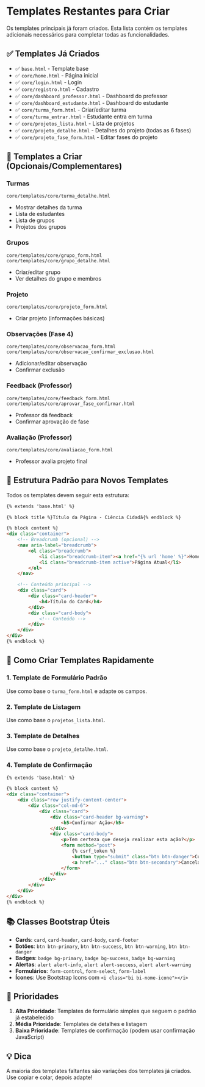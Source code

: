 # Templates Restantes para Criar

Os templates principais já foram criados. Esta lista contém os templates adicionais necessários para completar todas as funcionalidades.

## ✅ Templates Já Criados

- ✅ `base.html` - Template base
- ✅ `core/home.html` - Página inicial
- ✅ `core/login.html` - Login
- ✅ `core/registro.html` - Cadastro
- ✅ `core/dashboard_professor.html` - Dashboard do professor
- ✅ `core/dashboard_estudante.html` - Dashboard do estudante
- ✅ `core/turma_form.html` - Criar/editar turma
- ✅ `core/turma_entrar.html` - Estudante entra em turma
- ✅ `core/projetos_lista.html` - Lista de projetos
- ✅ `core/projeto_detalhe.html` - Detalhes do projeto (todas as 6 fases)
- ✅ `core/projeto_fase_form.html` - Editar fases do projeto

## 📝 Templates a Criar (Opcionais/Complementares)

### Turmas
```
core/templates/core/turma_detalhe.html
```
- Mostrar detalhes da turma
- Lista de estudantes
- Lista de grupos
- Projetos dos grupos

### Grupos
```
core/templates/core/grupo_form.html
core/templates/core/grupo_detalhe.html
```
- Criar/editar grupo
- Ver detalhes do grupo e membros

### Projeto
```
core/templates/core/projeto_form.html
```
- Criar projeto (informações básicas)

### Observações (Fase 4)
```
core/templates/core/observacao_form.html
core/templates/core/observacao_confirmar_exclusao.html
```
- Adicionar/editar observação
- Confirmar exclusão

### Feedback (Professor)
```
core/templates/core/feedback_form.html
core/templates/core/aprovar_fase_confirmar.html
```
- Professor dá feedback
- Confirmar aprovação de fase

### Avaliação (Professor)
```
core/templates/core/avaliacao_form.html
```
- Professor avalia projeto final

## 🎨 Estrutura Padrão para Novos Templates

Todos os templates devem seguir esta estrutura:

```html
{% extends 'base.html' %}

{% block title %}Título da Página - Ciência Cidadã{% endblock %}

{% block content %}
<div class="container">
    <!-- Breadcrumb (opcional) -->
    <nav aria-label="breadcrumb">
        <ol class="breadcrumb">
            <li class="breadcrumb-item"><a href="{% url 'home' %}">Home</a></li>
            <li class="breadcrumb-item active">Página Atual</li>
        </ol>
    </nav>

    <!-- Conteúdo principal -->
    <div class="card">
        <div class="card-header">
            <h4>Título do Card</h4>
        </div>
        <div class="card-body">
            <!-- Conteúdo -->
        </div>
    </div>
</div>
{% endblock %}
```

## 🚀 Como Criar Templates Rapidamente

### 1. Template de Formulário Padrão
Use como base o `turma_form.html` e adapte os campos.

### 2. Template de Listagem
Use como base o `projetos_lista.html`.

### 3. Template de Detalhes
Use como base o `projeto_detalhe.html`.

### 4. Template de Confirmação
```html
{% extends 'base.html' %}

{% block content %}
<div class="container">
    <div class="row justify-content-center">
        <div class="col-md-6">
            <div class="card">
                <div class="card-header bg-warning">
                    <h5>Confirmar Ação</h5>
                </div>
                <div class="card-body">
                    <p>Tem certeza que deseja realizar esta ação?</p>
                    <form method="post">
                        {% csrf_token %}
                        <button type="submit" class="btn btn-danger">Confirmar</button>
                        <a href="..." class="btn btn-secondary">Cancelar</a>
                    </form>
                </div>
            </div>
        </div>
    </div>
</div>
{% endblock %}
```

## 📚 Classes Bootstrap Úteis

- **Cards**: `card`, `card-header`, `card-body`, `card-footer`
- **Botões**: `btn btn-primary`, `btn btn-success`, `btn btn-warning`, `btn btn-danger`
- **Badges**: `badge bg-primary`, `badge bg-success`, `badge bg-warning`
- **Alertas**: `alert alert-info`, `alert alert-success`, `alert alert-warning`
- **Formulários**: `form-control`, `form-select`, `form-label`
- **Ícones**: Use Bootstrap Icons com `<i class="bi bi-nome-icone"></i>`

## 🎯 Prioridades

1. **Alta Prioridade**: Templates de formulário simples que seguem o padrão já estabelecido
2. **Média Prioridade**: Templates de detalhes e listagem
3. **Baixa Prioridade**: Templates de confirmação (podem usar confirmação JavaScript)

## 💡 Dica

A maioria dos templates faltantes são variações dos templates já criados. Use copiar e colar, depois adapte!

